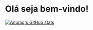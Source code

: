 # Olá seja bem-vindo!
[![Anurag's GitHub stats](https://github-readme-stats.vercel.app/api?username=luanhenriquegarcia&show_icons=true)](https://github.com/luanhenriquegarcia/github-readme-stats&show_icons=true)
